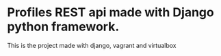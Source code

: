 # Profiles REST api made with Django python framework.

This is the project made with django, vagrant and virtualbox
